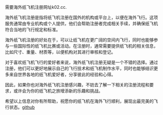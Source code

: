 需要海外纸飞机注册网址k02.cc.

海外纸飞机注册是指将纸飞机注册在国外的机构或平台上，以便在海外飞行。这项服务通常由专业机构或个人提供，他们会帮助注册者完成相关手续，并确保纸飞机符合当地的飞行规定和标准。

海外纸飞机注册的好处在于，可以让纸飞机在更广阔的空间内飞行，同时也能够参与一些国际性的纸飞机比赛或活动。在注册时，通常需要提供纸飞机的相关信息，比如尺寸、重量、材质等，以便机构对其进行审核和登记。

对于喜欢纸飞机飞行的爱好者来说，海外纸飞机注册无疑是一个不错的选择。通过注册，他们可以更好地展示自己的飞行技术和纸飞机制作水平，同时也能够结识更多来自世界各地的纸飞机爱好者，分享彼此的经验和心得。

因此，如果你也对海外纸飞机注册感兴趣，不妨去了解一下相关的注册流程和要求，或许会为你的纸飞机之旅增添新的乐趣和挑战。

希望以上信息对你有所帮助，祝愿你的纸飞机在海外飞行顺利，展现出最完美的飞行状态。[github](https://github.com)